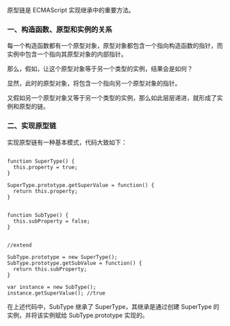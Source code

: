 
原型链是 ECMAScript 实现继承中的重要方法。

### 一、构造函数、原型和实例的关系

每一个构造函数都有一个原型对象，原型对象都包含一个指向构造函数的指针，而实例中包含一个指向其原型对象的内部指针。

那么，假如，让这个原型对象等于另一个类型的实例，结果会是如何？

显然，此时的原型对象，将包含一个指向另一个原型对象的指针。

又假如另一个原型对象又等于另一个类型的实例，那么如此层层递进，就形成了实例和原型的链。


### 二、实现原型链

实现原型链有一种基本模式，代码大致如下：

```

function SuperType() {
  this.property = true;
}

SuperType.prototype.getSuperValue = function() {
  return this.property;
}


function SubType() {
  this.subProperty = false;
}


//extend

SubType.prototype = new SuperType();
SubType.prototype.getSubValue = function() {
  return this.subProperty;
}

var instance = new SubType();
instance.getSuperValue(); //true

```

在上述代码中，SubType 继承了 SuperType，其继承是通过创建 SuperType 的实例，并将该实例赋给 SubType.prototype 实现的。
